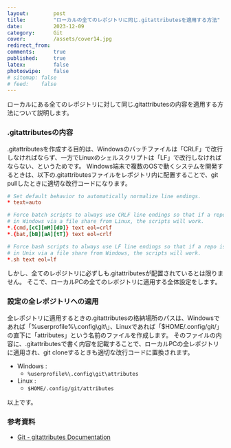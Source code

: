 ```yaml
---
layout:        post
title:         "ローカルの全てのレポジトリに同じ.gitattributesを適用する方法"
date:          2023-12-09
category:      Git
cover:         /assets/cover14.jpg
redirect_from:
comments:      true
published:     true
latex:         false
photoswipe:    false
# sitemap: false
# feed:    false
---
```


ローカルにある全てのレポジトリに対して同じ.gitattributesの内容を適用する方法について説明します。

### .gitattributesの内容

.gitattributesを作成する目的は、Windowsのバッチファイルは「CRLF」で改行しなければならず、一方でLinuxのシェルスクリプトは「LF」で改行しなければならない、というためです。
Windows端末で複数のOSで動くシステムを開発するときは、以下の.gitattributesファイルをレポジトリ内に配置することで、git pullしたときに適切な改行コードになります。

```conf
# Set default behavior to automatically normalize line endings.
* text=auto

# Force batch scripts to always use CRLF line endings so that if a repo is accessed
# in Windows via a file share from Linux, the scripts will work.
*.{cmd,[cC][mM][dD]} text eol=crlf
*.{bat,[bB][aA][tT]} text eol=crlf

# Force bash scripts to always use LF line endings so that if a repo is accessed
# in Unix via a file share from Windows, the scripts will work.
*.sh text eol=lf
```

しかし、全てのレポジトリに必ずしも.gitattributesが配置されているとは限りません。
そこで、ローカルPCの全てのレポジトリに適用する全体設定をします。

### 設定の全レポジトリへの適用

全レポジトリに適用するときの.gitattributesの格納場所のパスは、Windowsであれば「%userprofile%\\.config\\git\\」、Linuxであれば「$HOME/.config/git/」の直下に「attributes」という名前のファイルを作成します。
そのファイルの内容に、.gitattributesで書く内容を記載することで、ローカルPCの全レポジトリに適用され、git cloneするときも適切な改行コードに置換されます。

- Windows :
    - `%userprofile%\.config\git\attributes`
- Linux :
    - `$HOME/.config/git/attributes`

以上です。

### 参考資料

- [Git - gitattributes Documentation](https://git-scm.com/docs/gitattributes)

